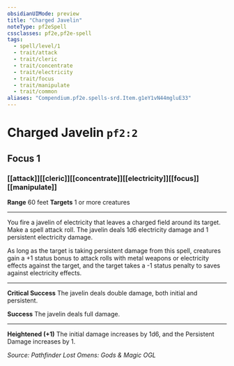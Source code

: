 ```yaml
---
obsidianUIMode: preview
title: "Charged Javelin"
noteType: pf2eSpell
cssclasses: pf2e,pf2e-spell
tags:
  - spell/level/1
  - trait/attack
  - trait/cleric
  - trait/concentrate
  - trait/electricity
  - trait/focus
  - trait/manipulate
  - trait/common
aliases: "Compendium.pf2e.spells-srd.Item.g1eY1vN44mgluE33" 
---
```

# Charged Javelin  `pf2:2`  
## Focus 1
### [[attack]][[cleric]][[concentrate]][[electricity]][[focus]][[manipulate]]

**Range** 60 feet
**Targets** 1 or more creatures
* * * 
You fire a javelin of electricity that leaves a charged field around its target. Make a spell attack roll. The javelin deals 1d6 electricity damage and 1 persistent electricity damage.

As long as the target is taking persistent damage from this spell, creatures gain a +1 status bonus to attack rolls with metal weapons or electricity effects against the target, and the target takes a -1 status penalty to saves against electricity effects.

* * *

**Critical Success** The javelin deals double damage, both initial and persistent.

**Success** The javelin deals full damage.

* * *

**Heightened (+1)** The initial damage increases by 1d6, and the Persistent Damage increases by 1.

*Source: Pathfinder Lost Omens: Gods & Magic*
*OGL*